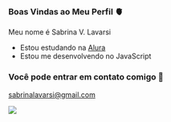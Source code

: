 ### Boas Vindas ao Meu Perfil 🫀

Meu nome é Sabrina V. Lavarsi

- Estou estudando na [Alura](https://www.alura.com.br)
- Estou me desenvolvendo no JavaScript

### Você pode entrar em contato comigo 📧

sabrinalavarsi@gmail.com

![](https://media1.tenor.com/m/dj9jxfUbDHAAAAAd/dog-smile-dog.gif)
